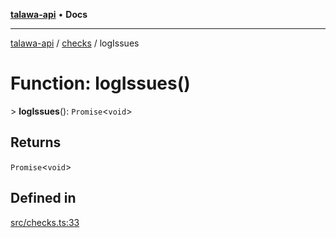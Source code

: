 [**talawa-api**](../../README.md) • **Docs**

***

[talawa-api](../../modules.md) / [checks](../README.md) / logIssues

# Function: logIssues()

\> **logIssues**(): `Promise`\<`void`\>

## Returns

`Promise`\<`void`\>

## Defined in

[src/checks.ts:33](https://github.com/PalisadoesFoundation/talawa-api/blob/7fc9f13527dc6ead651f268e58527dcc279b95bc/src/checks.ts#L33)
